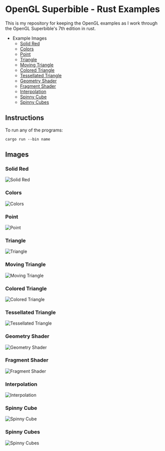# OpenGL Superbible - Rust Examples

This is my repository for keeping the OpenGL examples as I work through 
the OpenGL Superbible's 7th edition in rust.

- Example Images
    - [Solid Red](#solid-red)
    - [Colors](#colors)
    - [Point](#point)
    - [Triangle](#triangle)
    - [Moving Triangle](#moving-triangle)
    - [Colored Triangle](#colored-triangle)
    - [Tessellated Triangle](#tessellated-triangle)
    - [Geometry Shader](#geometry-shader)
    - [Fragment Shader](#fragment-shader)
    - [Interpolation](#interpolation)
    - [Spinny Cube](#spinny-cube)
    - [Spinny Cubes](#spinny-cubes)

## Instructions

To run any of the programs:

    cargo run --bin name

## Images

### Solid Red

![Solid Red](images/00_solidred.png)

### Colors

![Colors](images/01_colors.gif)

### Point

![Point](images/02_point.png)

### Triangle 

![Triangle](images/03_triangle.png)

### Moving Triangle 

![Moving Triangle](images/04_movingtriangle.gif)

### Colored Triangle 

![Colored Triangle](images/05_coloredtriangle.gif)

### Tessellated Triangle 

![Tessellated Triangle](images/06_tessellatedtriangle.png)

### Geometry Shader

![Geometry Shader](images/07_geometryshader.png)

### Fragment Shader

![Fragment Shader](images/08_fragmentshader.png)

### Interpolation

![Interpolation](images/09_interpolation.png)

### Spinny Cube

![Spinny Cube](images/10_spinnycube.gif)

### Spinny Cubes

![Spinny Cubes](images/11_spinnycubes.gif)


